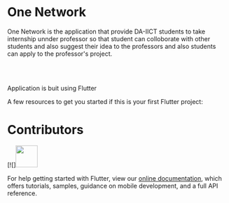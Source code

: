 # One Network
One Network is the application that provide DA-IICT students to take internship unnder professor so that student can colloborate with other students and also suggest their idea to the professors and also students can apply to the professor's project.

</br>
</br>

Application is buit using Flutter

A few resources to get you started if this is your first Flutter project:

# Contributors
[![]<a href="https://sourcerer.io/vishweshsoni"><img src="https://avatars3.githubusercontent.com/u/19241147?v=4" height="50px" width="50px" alt=""/></a>


For help getting started with Flutter, view our 
[online documentation](https://flutter.io/docs), which offers tutorials, 
samples, guidance on mobile development, and a full API reference.
